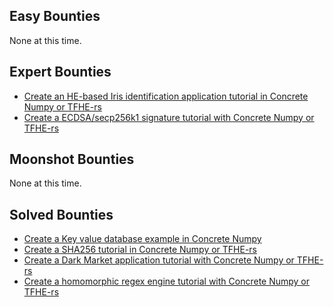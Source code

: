 ## Easy Bounties
None at this time.

## Expert Bounties
- [Create an HE-based Iris identification application tutorial in Concrete Numpy or TFHE-rs](create-iris-identification-app-tutorial.md)
- [Create a ECDSA/secp256k1 signature tutorial with Concrete Numpy or TFHE-rs](create-a-secp256k1-tutorial.md)

## Moonshot Bounties
None at this time.

## Solved Bounties
- [Create a Key value database example in Concrete Numpy](../Solved/create-key-value-database-app.md)
- [Create a SHA256 tutorial in Concrete Numpy or TFHE-rs](../Solved/create-a-sha256-tutorial.md)
- [Create a Dark Market application tutorial with Concrete Numpy or TFHE-rs](../Solved/create-a-dark-market-app-tutorial.md)
- [Create a homomorphic regex engine tutorial with Concrete Numpy or TFHE-rs](../Solved/create-regex-engine-tutorial.md)
